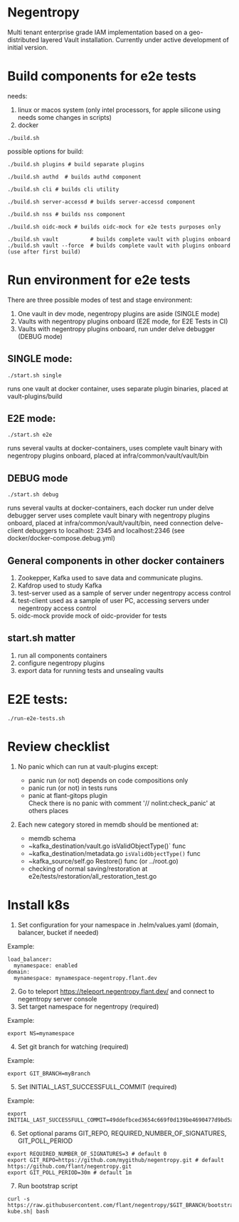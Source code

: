 
# Negentropy

Multi tenant enterprise grade IAM implementation based on a geo-distributed layered Vault installation. Currently under
active development of initial version.
 
# Build components for e2e tests

needs:

1) linux or macos system (only intel processors, for apple silicone using needs some changes in scripts)
2) docker

```shell
./build.sh
```

possible options for build:

```shell
./build.sh plugins # build separate plugins
```

```shell
./build.sh authd  # builds authd component
```

```shell
./build.sh cli # builds cli utility
```

```shell
./build.sh server-accessd # builds server-accessd component
```

```shell
./build.sh nss # builds nss component
```

```shell
./build.sh oidc-mock # builds oidc-mock for e2e tests purposes only 
```

```shell
./build.sh vault          # builds complete vault with plugins onboard
./build.sh vault --force  # builds complete vault with plugins onboard (use after first build)  
```

# Run environment for e2e tests

There are three possible modes of test and stage environment:

1) One vault in dev mode, negentropy plugins are aside (SINGLE mode)
2) Vaults with negentropy plugins onbоard (E2E mode, for E2E Tests in CI)
3) Vaults with negentropy plugins onbоard, run under delve debugger (DEBUG mode)

## SINGLE mode:

```shell
./start.sh single
```

runs one vault at docker container, uses separate plugin binaries, placed at vault-plugins/build

## E2E mode:

```shell
./start.sh e2e
```

runs several vaults at docker-containers, uses complete vault binary with negentropy plugins onboard, placed at
infra/common/vault/vault/bin

## DEBUG mode

```shell
./start.sh debug
```

runs several vaults at docker-containers, each docker run under delve debugger server uses complete vault binary with
negentropy plugins onboard, placed at infra/common/vault/vault/bin, need connection delve-client debuggers to localhost:
2345 and localhost:2346 (see docker/docker-compose.debug.yml)

## General components in other docker containers

1) Zookepper, Kafka used to save data and communicate plugins.
2) Kafdrop used to study Kafka
3) test-server used as a sample of server under negentropy access control
4) test-client used as a sample of user PC, accessing servers under negentropy access control
5) oidc-mock provide mock of oidc-provider for tests

## start.sh matter

1) run all components containers
2) configure negentropy plugins
3) export data for running tests and unsealing vaults

# E2E tests:

```shell
./run-e2e-tests.sh 
```

# Review checklist

1) No panic which can run at vault-plugins except:
    - panic run (or not)  depends on code compositions only
    - panic run (or not) in tests runs
    - panic at flant-gitops plugin  
      Check there is no panic with comment '// nolint:check_panic' at others places

2) Each new category stored in memdb should be mentioned at:
   - memdb schema
   - ~kafka_destination/vault.go isValidObjectType()` func
   - ~kafka_destination/metadata.go `isValidObjectType()` func
   - ~kafka_source/self.go Restore() func (or ../root.go)
   - checking of normal saving/restoration at e2e/tests/restoration/all_restoration_test.go

# Install k8s

1) Set configuration for your namespace in .helm/values.yaml (domain, balancer, bucket if needed)

Example:
```
load_balancer:
  mynamespace: enabled
domain:
  mynamespace: mynamespace-negentropy.flant.dev
```
2) Go to teleport https://teleport.negentropy.flant.dev/ and connect to negentropy server console
3) Set target namespace for negentropy (required)

Example:
```
export NS=mynamespace
```
4) Set git branch for watching (required)

Example:
```
export GIT_BRANCH=myBranch
```
5) Set INITIAL_LAST_SUCCESSFULL_COMMIT (required)

Example:
```
export INITIAL_LAST_SUCCESSFULL_COMMIT=49ddefbced3654c669f0d139be4690477d9bd5aa
```

6) Set optional params GIT_REPO, REQUIRED_NUMBER_OF_SIGNATURES, GIT_POLL_PERIOD

```
export REQUIRED_NUMBER_OF_SIGNATURES=3 # default 0
export GIT_REPO=https://github.com/mygithub/negentropy.git # default https://github.com/flant/negentropy.git
export GIT_POLL_PERIOD=30m # default 1m
```

7) Run bootstrap script
```
curl -s https://raw.githubusercontent.com/flant/negentropy/$GIT_BRANCH/bootstrap-kube.sh| bash
```
